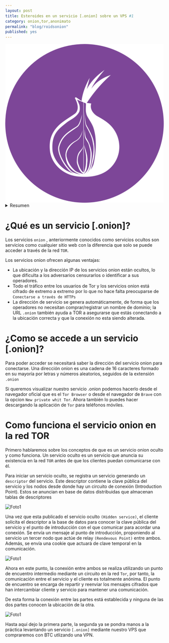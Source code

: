 ```yaml
---
layout: post
title: Esteroides en un servicio [.onion] sobre un VPS #1
category: onion,tor,anonimato
permalink: "blog/roidsonion"
published: yes
---
```


<img class="differentSize30" src="/assets/img/torlogo.png" alt="Foto1" style="margin:auto; display:block;">

<details>
  <summary>Resumen</summary>

  
  Voy a escribir una serie de posts sobre el securizado y anonimato(`con esteroides`) a la hora de levantar un servicio onion y aplicar reglas fundamentales como también conocer   los conceptos de lo que vamos haciendo, espero que lo disfruten.
  
</details>

# ¿Qué es un servicio [.onion]?

Los servicios `onion` , anteriormente conocidos como servicios ocultos son servicios como cualquier sitio web con la diferencia que solo se puede acceder a través de la red `TOR`.

Los servicios onion ofrecen algunas ventajas:

* La ubicación y la dirección IP de los servicios onion están ocultos, lo que dificulta a los adversarios censurarlos o identificar a sus operadores.
* Todo el tráfico entre los usuarios de Tor y los servicios onion está cifrado de extremo a extremo por lo que no hace falta preocuparse de `Conectarse a través de HTTPs`
* La dirección de servicio se genera automáticamente, de forma que los operadores no necesitan comprar/registrar un nombre de dominio; la URL `.onion` también ayuda a TOR a asegurarse que estás conectando a la ubicación correcta y que la conexión no esta siendo alterada.

# ¿Como se accede a un servicio [.onion]?

Para poder acceder se necesitará saber la dirección del servicio onion para conectarse. Una dirección onion es una cadena de 16 caracteres formado en su mayoría por letras y números aleatorios, seguidos de la extensión `.onion`

Si queremos visualizar nuestro servicio .onion podemos hacerlo desde el navegador oficial que es el `Tor Browser` o desde el navegador de `Brave` con la opcion `New private whit Tor`. Ahora también lo puedes hacer descargando la aplicación de `Tor` para teléfonos móviles.

# Como funciona el servicio onion en la red TOR

Primero hablaremos sobre los conceptos de que es un servicio onion oculto y como funciona. Un servicio oculto es un servicio que anuncia su existencia en la red `TOR` antes de que los clientes puedan comunicarse con él.

Para iniciar un servicio oculto, se registra un servicio generando un `descriptor` del servicio. Este descriptor contiene la clave pública del servicio y los nodos desde donde hay un circuito de conexión (Introduction Point). Estos se anuncian en base de datos distribuidas que almacenan tablas de descriptores

<img class="differentSize70" src="https://www.error509.com/wp-content/uploads/2017/12/122817_0743_TORPrimeros1.png" alt="Foto1" style="margin:auto; display:block;">

Una vez que esta publicado el servicio oculto `(Hidden service)`, el cliente solicita el descriptor a la base de datos para conocer la clave pública del servicio y el punto de introducción con el que comunicar para acordar una conexión. Se envía un mensaje al punto de introducción, proponiendo al servicio un tercer nodo que actúe de relay `(Rendevous Point)` entre ambos. Además, se envía una cookie que actuará de clave temporal en la comunicación.


<img class="differentSize70" src="https://www.error509.com/wp-content/uploads/2017/12/122817_0743_TORPrimeros2.png" alt="Foto1" style="margin:auto; display:block;">

Ahora en este punto, la conexión entre ambos se realiza utilizando un punto de encuentro intermedio mediante un circuito en la red `Tor`, por tanto, la comunicación entre el servicio y el cliente es totalmente anónima. El punto de encuentro se encarga de repartir y reenviar los mensajes cifrados que han intercambiar cliente y servicio para mantener una comunicación.

De esta forma la conexión entre las partes está establecida y ninguna de las dos partes conocen la ubicación de la otra.

<img class="differentSize70" src="https://www.error509.com/wp-content/uploads/2017/12/122817_0743_TORPrimeros3.png" alt="Foto1" style="margin:auto; display:block;">

Hasta aquí dejo la primera parte, la segunda ya se pondra manos a la práctica levantando un servicio `[.onion]` mediante nuestro VPS que compraremos con BTC utlizando una VPN.
